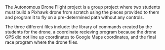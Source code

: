 The Autonomous Drone Flight project is a group project where two students must build a Pixhawk drone from scratch using the pieces provided to them and program it to fly on a pre-determined path without any controls.

The three different files include: the library of commands created by the students for the drone, a coordinate recieving program because the drone GPS did not line up coordinates to Google Maps coordinates, and the final race program where the drone flies.
